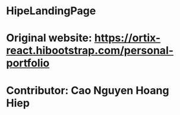 # HipeLandingPage
# Original website: https://ortix-react.hibootstrap.com/personal-portfolio
# Contributor: Cao Nguyen Hoang Hiep

